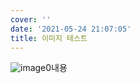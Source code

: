 ```yaml
---
cover: ''
date: '2021-05-24 21:07:05'
title: 이미지 테스트
---
```

![image0](/images/20210524210705/image0.png)내용
